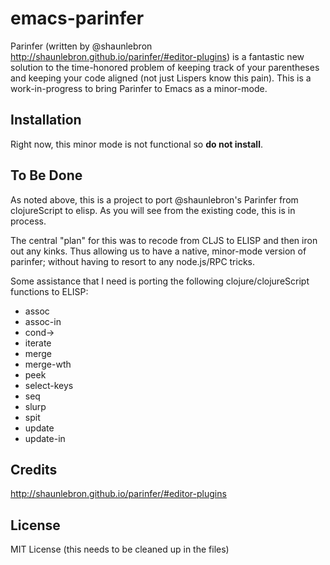 # emacs-parinfer

Parinfer (written by @shaunlebron http://shaunlebron.github.io/parinfer/#editor-plugins)
is a fantastic new solution to the time-honored problem of keeping track of your
parentheses and keeping your code aligned (not just Lispers know this pain).
This is a work-in-progress to bring Parinfer to Emacs as a minor-mode.

## Installation

Right now, this minor mode is not functional so **do not install**.

## To Be Done

As noted above, this is a project to port @shaunlebron's Parinfer from clojureScript to elisp. As you will see from the existing code, this is in process.

The central "plan" for this was to recode from CLJS to ELISP and then iron out any kinks. Thus allowing us to have a native, minor-mode version of parinfer;
without having to resort to any node.js/RPC tricks.

Some assistance that I need is porting the following clojure/clojureScript functions to ELISP:
* assoc
* assoc-in
* cond->
* iterate
* merge
* merge-wth
* peek
* select-keys
* seq
* slurp
* spit
* update
* update-in

## Credits

http://shaunlebron.github.io/parinfer/#editor-plugins

## License

MIT License (this needs to be cleaned up in the files)
